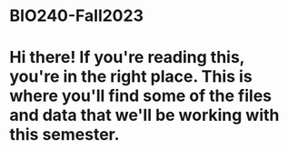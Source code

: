 # BIO240-Fall2023
# Hi there! If you're reading this, you're in the right place. This is where you'll find some of the files and data that we'll be working with this semester.

